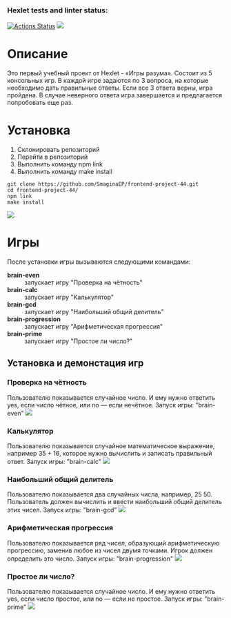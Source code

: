 ### Hexlet tests and linter status:
[![Actions Status](https://github.com/SmaginaEP/frontend-project-44/workflows/hexlet-check/badge.svg)](https://github.com/SmaginaEP/frontend-project-44/actions)
<a href="https://codeclimate.com/github/SmaginaEP/frontend-project-44/maintainability"><img src="https://api.codeclimate.com/v1/badges/24240daabd5389f1f5bd/maintainability" /></a>

# Описание
Это первый учебный проект от Hexlet - «Игры разума». 
Состоит из 5 консольных игр. В каждой игре задаются по 3 вопроса, на которые необходимо дать правильные ответы. Если все 3 ответа верны, игра пройдена. В случае неверного ответа игра завершается и предлагается попробовать еще раз.

# Установка
<ol>
    <li>Склонировать репозиторий</li>
    <li>Перейти в репозиторий</li>
    <li>Выполнить команду npm link</li>
    <li>Выполнить команду make install</li>  
</ol>

```
git clone https://github.com/SmaginaEP/frontend-project-44.git
cd frontend-project-44/
npm link
make install
```
<a href="https://asciinema.org/a/4dNNYflRTYSvSxYQAhMilHRon" target="_blank"><img src="https://asciinema.org/a/4dNNYflRTYSvSxYQAhMilHRon.svg" /></a>


# Игры
После установки игры вызываются следующими командами:
<dl>
    <dt style="font-weight: bold;">brain-even</dt><dd>запускает игру "Проверка на чётность"</dd>
    <dt style="font-weight: bold;">brain-calc</dt><dd>запускает игру "Калькулятор"</dd>
    <dt style="font-weight: bold;">brain-gcd</dt><dd>запускает игру "Наибольший общий делитель"</dd>
    <dt style="font-weight: bold;">brain-progression</dt><dd>запускает игру "Арифметическая прогрессия"</dd>
    <dt style="font-weight: bold;">brain-prime</dt><dd>запускает игру "Простое ли число?"</dd>
</dl>

## Установка и демонстация игр
### Проверка на чётность
Пользователю показывается случайное число. И ему нужно ответить yes, если число чётное, или no — если нечётное. 
Запуск игры: "brain-even"
<a href="https://asciinema.org/a/4gXLh0k1PDZBvebSkJU4VTT6a" target="_blank"><img src="https://asciinema.org/a/4gXLh0k1PDZBvebSkJU4VTT6a.svg" /></a>

### Калькулятор
Пользователю показывается случайное математическое выражение, например 35 + 16, которое нужно вычислить и записать правильный ответ.
Запуск игры: "brain-calc"
<a href="https://asciinema.org/a/xIGh64sW30cKeq7Cm3kvGjkRn" target="_blank"><img src="https://asciinema.org/a/xIGh64sW30cKeq7Cm3kvGjkRn.svg" /></a>

### Наибольший общий делитель
Пользователю показывается два случайных числа, например, 25 50. Пользователь должен вычислить и ввести наибольший общий делитель этих чисел.
Запуск игры: "brain-gcd"
<a href="https://asciinema.org/a/gW3W38bUNi1YOPoWM6QGdmGKT" target="_blank"><img src="https://asciinema.org/a/gW3W38bUNi1YOPoWM6QGdmGKT.svg" /></a>

### Арифметическая прогрессия
Пользователю показывается ряд чисел, образующий арифметическую прогрессию, заменив любое из чисел двумя точками. Игрок должен определить это число.
Запуск игры: "brain-progression"
<a href="https://asciinema.org/a/45bvLMJziTHunWJkqunv2BvPR" target="_blank"><img src="https://asciinema.org/a/45bvLMJziTHunWJkqunv2BvPR.svg" /></a>

### Простое ли число?
Пользователю показывается случайное число. И ему нужно ответить yes, если число простое, или no — если не простое.
Запуск игры: "brain-prime"
<a href="https://asciinema.org/a/m9jXrN2uksW2JJ8ae3fdojT7c" target="_blank"><img src="https://asciinema.org/a/m9jXrN2uksW2JJ8ae3fdojT7c.svg" /></a>